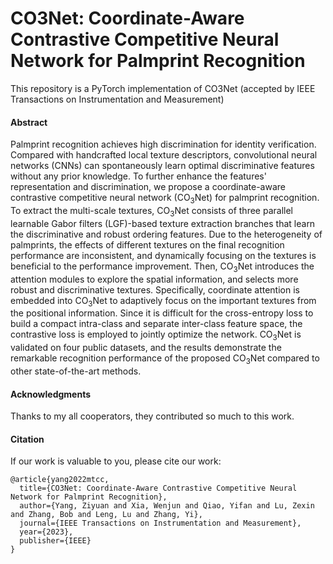 # CO3Net: Coordinate-Aware Contrastive Competitive Neural Network for Palmprint Recognition

This repository is a PyTorch implementation of CO3Net (accepted by IEEE Transactions on Instrumentation and Measurement)

#### Abstract
Palmprint recognition achieves high discrimination for identity verification. Compared with handcrafted local texture descriptors, convolutional neural networks (CNNs) can spontaneously learn optimal discriminative features without any prior knowledge. To further enhance the features' representation and discrimination, we propose a coordinate-aware contrastive competitive neural network (CO$_3$Net) for palmprint recognition. To extract the multi-scale textures, CO$_3$Net consists of three parallel learnable Gabor filters (LGF)-based texture extraction branches that learn the discriminative and robust ordering features. Due to the heterogeneity of palmprints, the effects of different textures on the final recognition performance are inconsistent, and dynamically focusing on the textures is beneficial to the performance improvement. Then, CO$_3$Net introduces the attention modules to explore the spatial information, and selects more robust and discriminative textures. Specifically, coordinate attention is embedded into CO$_3$Net to adaptively focus on the important textures from the positional information. Since it is difficult for the cross-entropy loss to build a compact intra-class and separate inter-class feature space, the contrastive loss is employed to jointly optimize the network. CO$_3$Net is validated on four public datasets, and the results demonstrate the remarkable recognition performance of the proposed CO$_3$Net compared to other state-of-the-art methods.


#### Acknowledgments
Thanks to my all cooperators, they contributed so much to this work.

#### Citation
If our work is valuable to you, please cite our work:
```
@article{yang2022mtcc,
  title={CO3Net: Coordinate-Aware Contrastive Competitive Neural Network for Palmprint Recognition},
  author={Yang, Ziyuan and Xia, Wenjun and Qiao, Yifan and Lu, Zexin and Zhang, Bob and Leng, Lu and Zhang, Yi},
  journal={IEEE Transactions on Instrumentation and Measurement},
  year={2023},
  publisher={IEEE}
}
```
